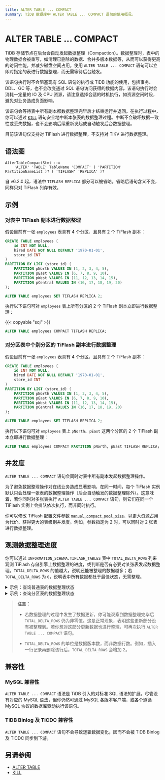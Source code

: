 ```yaml
---
title: ALTER TABLE ... COMPACT
summary: TiDB 数据库中 ALTER TABLE ... COMPACT 语句的使用概况。
---
```


# ALTER TABLE ... COMPACT

TiDB 存储节点在后台会自动发起数据整理（Compaction）。数据整理时，表中的物理数据会被重写，如清理已删除的数据、合并多版本数据等，从而可以获得更高的访问性能，并减少磁盘空间占用。使用 `ALTER TABLE ... COMPACT` 语句可以立即对指定的表进行数据整理，而无需等待后台触发。

该语句执行时不会阻塞现有 SQL 语句的执行或 TiDB 功能的使用，包括事务、DDL、GC 等，也不会改变通过 SQL 语句访问获得的数据内容。该语句执行时会消耗一定量的 IO 及 CPU 资源，请注意选择合适的时机执行，如资源空闲时段，避免对业务造成负面影响。

该语句会等待表中所有副本都数据整理完毕后才结束运行并返回。在执行过程中，你可以通过 [`KILL`](/sql-statements/sql-statement-kill.md) 语句安全地中断本张表的数据整理过程。中断不会破坏数据一致性或丢失数据，也不会影响后续重新发起或自动触发后台数据整理。

目前该语句仅支持对 TiFlash 进行数据整理，不支持对 TiKV 进行数据整理。

## 语法图

```ebnf+diagram
AlterTableCompactStmt ::=
    'ALTER' 'TABLE' TableName 'COMPACT' ( 'PARTITION' PartitionNameList )? ( 'TIFLASH' 'REPLICA' )?
```

自 v6.2.0 起，语法中 `TIFLASH REPLICA` 部分可以被省略。省略后语句含义不变，同样只对 TiFlash 列存有效。

## 示例

### 对表中 TiFlash 副本进行数据整理

假设目前有一张 `employees` 表具有 4 个分区，且具有 2 个 TiFlash 副本：

```sql
CREATE TABLE employees (
    id INT NOT NULL,
    hired DATE NOT NULL DEFAULT '1970-01-01',
    store_id INT
)
PARTITION BY LIST (store_id) (
    PARTITION pNorth VALUES IN (1, 2, 3, 4, 5),
    PARTITION pEast VALUES IN (6, 7, 8, 9, 10),
    PARTITION pWest VALUES IN (11, 12, 13, 14, 15),
    PARTITION pCentral VALUES IN (16, 17, 18, 19, 20)
);

ALTER TABLE employees SET TIFLASH REPLICA 2;
```

执行以下语句可对 `employees` 表上所有分区的 2 个 TiFlash 副本立即进行数据整理：

{{< copyable "sql" >}}

```sql
ALTER TABLE employees COMPACT TIFLASH REPLICA;
```

### 对分区表中个别分区的 TiFlash 副本进行数据整理

假设目前有一张 `employees` 表具有 4 个分区，且具有 2 个 TiFlash 副本：

```sql
CREATE TABLE employees (
    id INT NOT NULL,
    hired DATE NOT NULL DEFAULT '1970-01-01',
    store_id INT
)
PARTITION BY LIST (store_id) (
    PARTITION pNorth VALUES IN (1, 2, 3, 4, 5),
    PARTITION pEast VALUES IN (6, 7, 8, 9, 10),
    PARTITION pWest VALUES IN (11, 12, 13, 14, 15),
    PARTITION pCentral VALUES IN (16, 17, 18, 19, 20)
);

ALTER TABLE employees SET TIFLASH REPLICA 2;
```

执行以下语句可对 `employees` 表上 `pNorth`、`pEast` 这两个分区的 2 个 TiFlash 副本立即进行数据整理：
```sql
ALTER TABLE employees COMPACT PARTITION pNorth, pEast TIFLASH REPLICA;
```

## 并发度

`ALTER TABLE ... COMPACT` 语句会同时对表中所有副本发起数据整理操作。

为了避免数据整理操作对在线业务造成显著影响，在同一时间，每个 TiFlash 实例默认只会处理一张表的数据整理操作（后台自动触发的数据整理除外）。这意味着，若你同时对多张表执行 `ALTER TABLE ... COMPACT` 语句，则它们在同一个 TiFlash 实例上会排队依次执行，而非同时执行。

你可以修改 TiFlash 配置文件参数 [`manual_compact_pool_size`](/tiflash/tiflash-configuration.md)，以更大资源占用为代价、获得更大的表级别并发度。例如，参数指定为 2 时，可以同时对 2 张表进行数据整理。

## 观测数据整理进度

你可以通过 `INFORMATION_SCHEMA.TIFLASH_TABLES` 表中 `TOTAL_DELTA_ROWS` 列来观测 TiFlash 存储引擎上数据整理的进度，或判断是否有必要对某张表发起数据整理。`TOTAL_DELTA_ROWS` 的值越大，说明还能被整理的数据越多；若 `TOTAL_DELTA_ROWS` 为 `0`，说明表中所有数据都处于最佳状态，无需整理。

<details>
  <summary>示例：查询普通表的数据整理状态</summary>

```sql
USE test;

CREATE TABLE foo(id INT);

ALTER TABLE foo SET TIFLASH REPLICA 1;

SELECT TOTAL_DELTA_ROWS, TOTAL_STABLE_ROWS FROM INFORMATION_SCHEMA.TIFLASH_TABLES
    WHERE IS_TOMBSTONE = 0 AND
    `TIDB_DATABASE` = "test" AND `TIDB_TABLE` = "foo";
+------------------+-------------------+
| TOTAL_DELTA_ROWS | TOTAL_STABLE_ROWS |
+------------------+-------------------+
|                0 |                 0 |
+------------------+-------------------+

INSERT INTO foo VALUES (1), (3), (7);

SELECT TOTAL_DELTA_ROWS, TOTAL_STABLE_ROWS FROM INFORMATION_SCHEMA.TIFLASH_TABLES
    WHERE IS_TOMBSTONE = 0 AND
    `TIDB_DATABASE` = "test" AND `TIDB_TABLE` = "foo";
+------------------+-------------------+
| TOTAL_DELTA_ROWS | TOTAL_STABLE_ROWS |
+------------------+-------------------+
|                3 |                 0 |
+------------------+-------------------+
-- 新写入的数据可被整理

ALTER TABLE foo COMPACT TIFLASH REPLICA;

SELECT TOTAL_DELTA_ROWS, TOTAL_STABLE_ROWS FROM INFORMATION_SCHEMA.TIFLASH_TABLES
    WHERE IS_TOMBSTONE = 0 AND
    `TIDB_DATABASE` = "test" AND `TIDB_TABLE` = "foo";
+------------------+-------------------+
| TOTAL_DELTA_ROWS | TOTAL_STABLE_ROWS |
+------------------+-------------------+
|                0 |                 3 |
+------------------+-------------------+
-- 所有数据都处于最佳整理状态
```

</details>

<details>
  <summary>示例：查询分区表的数据整理状态</summary>

```sql
USE test;

CREATE TABLE employees
    (id INT NOT NULL, store_id INT)
    PARTITION BY LIST (store_id) (
        PARTITION pNorth VALUES IN (1, 2, 3, 4, 5),
        PARTITION pEast VALUES IN (6, 7, 8, 9, 10),
        PARTITION pWest VALUES IN (11, 12, 13, 14, 15),
        PARTITION pCentral VALUES IN (16, 17, 18, 19, 20)
    );

ALTER TABLE employees SET TIFLASH REPLICA 1;

INSERT INTO employees VALUES (1, 1), (6, 6), (10, 10);

SELECT PARTITION_NAME, TOTAL_DELTA_ROWS, TOTAL_STABLE_ROWS
    FROM INFORMATION_SCHEMA.TIFLASH_TABLES t, INFORMATION_SCHEMA.PARTITIONS p
    WHERE t.IS_TOMBSTONE = 0 AND t.TABLE_ID = p.TIDB_PARTITION_ID AND
    p.TABLE_SCHEMA = "test" AND p.TABLE_NAME = "employees";
+----------------+------------------+-------------------+
| PARTITION_NAME | TOTAL_DELTA_ROWS | TOTAL_STABLE_ROWS |
+----------------+------------------+-------------------+
| pNorth         |                1 |                 0 |
| pEast          |                2 |                 0 |
| pWest          |                0 |                 0 |
| pCentral       |                0 |                 0 |
+----------------+------------------+-------------------+
-- 一些分区上有数据可被整理

ALTER TABLE employees COMPACT TIFLASH REPLICA;

SELECT PARTITION_NAME, TOTAL_DELTA_ROWS, TOTAL_STABLE_ROWS
    FROM INFORMATION_SCHEMA.TIFLASH_TABLES t, INFORMATION_SCHEMA.PARTITIONS p
    WHERE t.IS_TOMBSTONE = 0 AND t.TABLE_ID = p.TIDB_PARTITION_ID AND
    p.TABLE_SCHEMA = "test" AND p.TABLE_NAME = "employees";
+----------------+------------------+-------------------+
| PARTITION_NAME | TOTAL_DELTA_ROWS | TOTAL_STABLE_ROWS |
+----------------+------------------+-------------------+
| pNorth         |                0 |                 1 |
| pEast          |                0 |                 2 |
| pWest          |                0 |                 0 |
| pCentral       |                0 |                 0 |
+----------------+------------------+-------------------+
-- 所有分区上的数据都处于最佳整理状态
```

</details>

> **注意：**
>
> - 若数据整理的过程中发生了数据更新，你可能观察到数据整理完毕后 `TOTAL_DELTA_ROWS` 仍为非零值。这是正常现象，表明这些更新部分没有被整理到。若你想对这部分更新数据也进行整理，可再次执行 `ALTER TABLE ... COMPACT` 语句。
>
> - `TOTAL_DELTA_ROWS` 的单位是数据版本数，而非数据行数。例如，插入一行记录再删除该行后，`TOTAL_DELTA_ROWS` 会增加 2。

## 兼容性

### MySQL 兼容性

`ALTER TABLE ... COMPACT` 语法是 TiDB 引入的对标准 SQL 语法的扩展。尽管没有对应的 MySQL 语法，但你仍然可通过 MySQL 各版本客户端，或各个遵循 MySQL 协议的数据库驱动执行该语句。

### TiDB Binlog 及 TiCDC 兼容性

`ALTER TABLE ... COMPACT` 语句不会导致逻辑数据变化，因而不会被 TiDB Binlog 及 TiCDC 同步到下游。

## 另请参阅

- [ALTER TABLE](/sql-statements/sql-statement-alter-table.md)
- [KILL](/sql-statements/sql-statement-kill.md)
